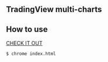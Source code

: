 ## TradingView  multi-charts


## How to use

[CHECK IT OUT](https://twente-mining.github.io/tradingview-mc/)

```
$ chrome index.html
```
